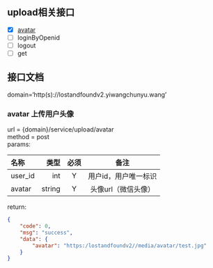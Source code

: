 ## upload相关接口   
* [x] <a href='#avatar'>avatar</a>   
* [ ] loginByOpenid   
* [ ] logout   
* [ ] get   

## 接口文档   
domain=‘http(s)://lostandfoundv2.yiwangchunyu.wang’
### <a name='avatar'>avatar</a> 上传用户头像   
url = {domain}/service/upload/avatar      
method = post   
params:   

|   名称  | 类型 | 必须 | 备注 |   
| :-----| ----: | :----: | :----: |
|user_id | int| Y | 用户id，用户唯一标识 |     
|avatar | string| Y | 头像url（微信头像） |   

return:
```json
{
    "code": 0,
    "msg": "success",
    "data": {
        "avatar": "https:/lostandfoundv2//media/avatar/test.jpg"
    }
}
```